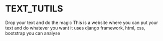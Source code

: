 # TEXT_TUTILS
Drop your text and do the magic
This is a website where you can put your text and do whatever you want
it uses django framework, html, css, bootstrap
you can analyse
